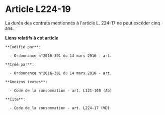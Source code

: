 # Article L224-19

La durée des contrats mentionnés à l'article L. 224-17 ne peut excéder cinq ans.

**Liens relatifs à cet article**

	**Codifié par**:

	  - Ordonnance n°2016-301 du 14 mars 2016 - art.

	**Créé par**:

	  - Ordonnance n°2016-301 du 14 mars 2016 - art.

	**Anciens textes**:

	  - Code de la consommation - art. L121-108 (Ab)

	**Cite**:

	  - Code de la consommation - art. L224-17 (VD)
